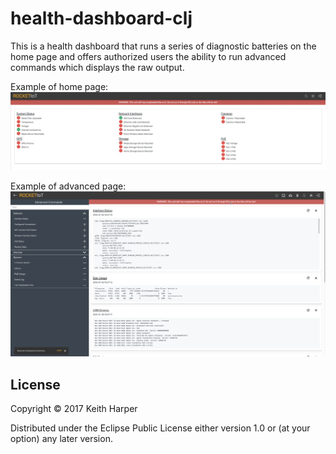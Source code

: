# health-dashboard-clj

This is a health dashboard that runs a series of diagnostic batteries on the home page and offers authorized users the ability to run advanced commands which displays the raw output.

Example of home page:
<img src="/images/logo/dashboard-home.png?raw=true">

Example of advanced page:
<img src="/images/logo/dashboard-advanced.png?raw=true">

## License

Copyright © 2017 Keith Harper

Distributed under the Eclipse Public License either version 1.0 or (at
your option) any later version.
